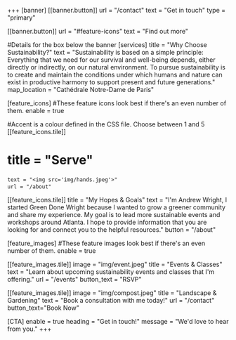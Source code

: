 +++
[banner]
  [[banner.button]]
      url = "/contact"
      text = "Get in touch"
      type = "primary"

  [[banner.button]]
      url = "#feature-icons"
      text = "Find out more"

#Details for the box below the banner
[services]
  title = "Why Choose Sustainability?"
  text = "Sustainability is based on a simple principle: Everything that we need for our survival and well-being depends, either directly or indirectly, on our natural environment. To pursue sustainability is to create and maintain the conditions under which humans and nature can exist in productive harmony to support present and future generations."
  map_location = "Cathédrale Notre-Dame de Paris"

[feature_icons]
  #These feature icons look best if there's an even number of them.
  enable = true

  #Accent is a colour defined in the CSS file. Choose between 1 and 5
  [[feature_icons.tile]]
#    title = "Serve"
    text = "<img src='img/hands.jpeg'>"
    url = "/about"

  [[feature_icons.tile]]
    title = "My Hopes & Goals"
    text = "I'm Andrew Wright, I started Green Done Wright because I wanted to grow a greener community and share my experience. My goal is to lead more sustainable events and workshops around Atlanta. I hope to provide information that you are looking for and connect you to the helpful resources."
    button = "/about"

[feature_images]
#These feature images look best if there's an even number of them.
  enable = true

  [[feature_images.tile]]
    image = "img/event.jpeg"
    title = "Events & Classes"
    text = "Learn about upcoming sustainability events and classes that I'm offering."
    url = "/events"
    button_text = "RSVP"

  [[feature_images.tile]]
    image = "img/compost.jpeg"
    title = "Landscape & Gardening"
    text = "Book a consultation with me today!"
    url = "/contact"
    button_text="Book Now"

[CTA]
  enable = true
  heading = "Get in touch!"
  message = "We'd love to hear from you."
+++

